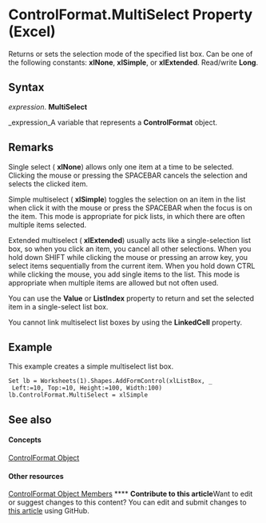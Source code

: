 
# ControlFormat.MultiSelect Property (Excel)

Returns or sets the selection mode of the specified list box. Can be one of the following constants:  **xlNone**,  **xlSimple**, or  **xlExtended**. Read/write  **Long**.


## Syntax

 _expression_. **MultiSelect**

 _expression_A variable that represents a  **ControlFormat** object.


## Remarks

Single select ( **xlNone**) allows only one item at a time to be selected. Clicking the mouse or pressing the SPACEBAR cancels the selection and selects the clicked item.

Simple multiselect ( **xlSimple**) toggles the selection on an item in the list when click it with the mouse or press the SPACEBAR when the focus is on the item. This mode is appropriate for pick lists, in which there are often multiple items selected.

Extended multiselect ( **xlExtended**) usually acts like a single-selection list box, so when you click an item, you cancel all other selections. When you hold down SHIFT while clicking the mouse or pressing an arrow key, you select items sequentially from the current item. When you hold down CTRL while clicking the mouse, you add single items to the list. This mode is appropriate when multiple items are allowed but not often used.

You can use the  **Value** or **ListIndex** property to return and set the selected item in a single-select list box.

You cannot link multiselect list boxes by using the  **LinkedCell** property.


## Example

This example creates a simple multiselect list box.


```
Set lb = Worksheets(1).Shapes.AddFormControl(xlListBox, _ 
 Left:=10, Top:=10, Height:=100, Width:100) 
lb.ControlFormat.MultiSelect = xlSimple
```


## See also


#### Concepts


 [ControlFormat Object](fafc6e6b-641c-2179-0789-d86c2718b3c0.md)
#### Other resources


 [ControlFormat Object Members](a0d77b6f-e948-e12a-f65a-1633dc63efad.md)
****   **Contribute to this article**Want to edit or suggest changes to this content? You can edit and submit changes to  [this article](https://github.com/jhershey00/VBA_Excel_Test/OpenXMLCon/articles/5ec1e5b6-37ab-465b-bf81-4955f6fd0f31.md) using GitHub.

